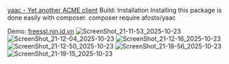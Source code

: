 
[yaac - Yet another ACME client](https://github.com/afosto/yaac)
Build:
Installation
Installing this package is done easily with composer.
composer require afosto/yaac


Demo: [freessl.nin.id.vn](https://freessl.nin.id.vn/)
![ScreenShot_21-11-53_2025-10-23](https://github.com/user-attachments/assets/9364f4b8-6fc8-4075-88af-539b3e649abf)
![ScreenShot_21-12-04_2025-10-23](https://github.com/user-attachments/assets/dde1e40d-327d-4adb-95d5-b8f69fa63336)
![ScreenShot_21-12-16_2025-10-23](https://github.com/user-attachments/assets/3d558f5c-4c2f-4b5f-a4a7-60d2c84996fe)
![ScreenShot_21-12-50_2025-10-23](https://github.com/user-attachments/assets/21c42fc2-442f-487d-b72a-0672993d0db0)
![ScreenShot_21-18-56_2025-10-23](https://github.com/user-attachments/assets/7106313d-5133-4df0-b2c9-fe61c79a7638)
![ScreenShot_21-19-15_2025-10-23](https://github.com/user-attachments/assets/37ec0c73-c79d-43d5-8253-22ae292d599c)
